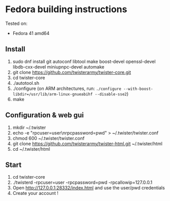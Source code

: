 # Fedora building instructions

Tested on:
 - Fedora 41 amd64

## Install

1. sudo dnf install git autoconf libtool make boost-devel openssl-devel libdb-cxx-devel miniupnpc-devel automake
2. git clone https://github.com/twisterarmy/twister-core.git
3. cd twister-core
4. ./autotool.sh
5. ./configure (on ARM architectures, run: `./configure --with-boost-libdir=/usr/lib/arm-linux-gnueabihf --disable-sse2`)
6. make

## Configuration & web gui

1. mkdir ~/.twister
2. echo -e "rpcuser=user\nrpcpassword=pwd" > ~/.twister/twister.conf
3. chmod 600 ~/.twister/twister.conf
4. git clone https://github.com/twisterarmy/twister-html.git ~/.twister/html
5. cd ~/.twister/html

## Start

1. cd twister-core
2. ./twisterd -rpcuser=user -rpcpassword=pwd -rpcallowip=127.0.0.1
3. Open http://127.0.0.1:28332/index.html and use the user/pwd credentials
4. Create your account !
